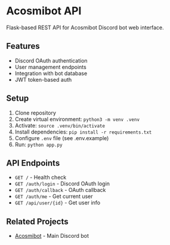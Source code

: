 # Acosmibot API

Flask-based REST API for Acosmibot Discord bot web interface.

## Features
- Discord OAuth authentication
- User management endpoints
- Integration with bot database
- JWT token-based auth

## Setup
1. Clone repository
2. Create virtual environment: `python3 -m venv .venv`
3. Activate: `source .venv/bin/activate`
4. Install dependencies: `pip install -r requirements.txt`
5. Configure `.env` file (see .env.example)
6. Run: `python app.py`

## API Endpoints
- `GET /` - Health check
- `GET /auth/login` - Discord OAuth login
- `GET /auth/callback` - OAuth callback
- `GET /auth/me` - Get current user
- `GET /api/user/{id}` - Get user info

## Related Projects
- [Acosmibot](https://github.com/acosmic/acosmibot) - Main Discord bot
